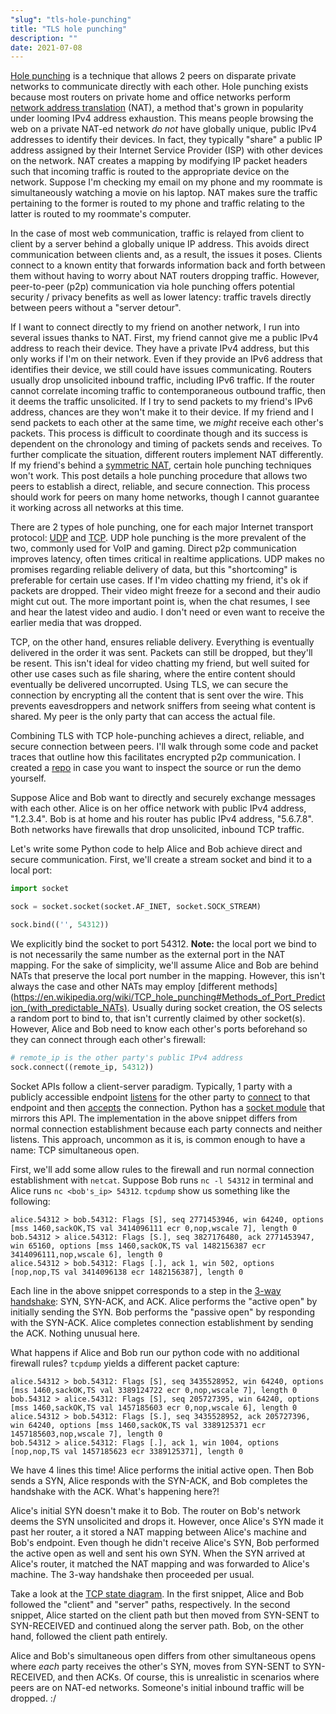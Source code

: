 ```yaml
---
"slug": "tls-hole-punching"
title: "TLS hole punching"
description: ""
date: 2021-07-08
---
```


[Hole punching](https://en.wikipedia.org/wiki/Hole_punching_%28networking%29) is a technique that allows 2 peers on disparate private networks to communicate directly with each other. Hole punching exists because most routers on private home and office networks perform [network address translation](https://en.wikipedia.org/wiki/Network_address_translation) (NAT), a method that's grown in popularity under looming IPv4 address exhaustion. This means people browsing the web on a private NAT-ed network *do not* have globally unique, public IPv4 addresses to identify their devices. In fact, they typically "share" a public IP address assigned by their Internet Service Provider (ISP) with other devices on the network. NAT creates a mapping by modifying IP packet headers such that incoming traffic is routed to the appropriate device on the network. Suppose I'm checking my email on my phone and my roommate is simultaneously watching a movie on his laptop. NAT makes sure the traffic pertaining to the former is routed to my phone and traffic relating to the latter is routed to my roommate's computer.

In the case of most web communication, traffic is relayed from client to client by a server behind a globally unique IP address. This avoids direct communication between clients and, as a result, the issues it poses. Clients connect to a known entity that forwards information back and forth between them without having to worry about NAT routers dropping traffic. However, peer-to-peer (p2p) communication via hole punching offers potential security / privacy benefits as well as lower latency: traffic travels directly between peers without a "server detour".

If I want to connect directly to my friend on another network, I run into several issues thanks to NAT. First, my friend cannot give me a public IPv4 address to reach their device. They have a private IPv4 address, but this only works if I'm on their network. Even if they provide an IPv6 address that identifies their device, we still could have issues communicating. Routers usually drop unsolicited inbound traffic, including IPv6 traffic. If the router cannot correlate incoming traffic to contemporaneous outbound traffic, then it deems the traffic unsolicited. If I try to send packets to my friend's IPv6 address, chances are they won't make it to their device. If my friend and I send packets to each other at the same time, we *might* receive each other's packets. This process is difficult to coordinate though and its success is dependent on the chronology and timing of packets sends and receives. To further complicate the situation, different routers implement NAT differently. If my friend's behind a [symmetric NAT](https://en.wikipedia.org/wiki/Network_address_translation#Symmetric_NAT), certain hole punching techniques won't work. This post details a hole punching procedure that allows two peers to establish a direct, reliable, and secure connection. This process should work for peers on many home networks, though I cannot guarantee it working across all networks at this time.

There are 2 types of hole punching, one for each major Internet transport protocol: [UDP](https://en.wikipedia.org/wiki/User_Datagram_Protocol) and [TCP](https://en.wikipedia.org/wiki/Transmission_Control_Protocol). UDP hole punching is the more prevalent of the two, commonly used for VoIP and gaming. Direct p2p communication improves latency, often times critical in realtime applications. UDP makes no promises regarding reliable delivery of data, but this "shortcoming" is preferable for certain use cases. If I'm video chatting my friend, it's ok if packets are dropped. Their video might freeze for a second and their audio might cut out. The more important point is, when the chat resumes, I see and hear the latest video and audio. I don't need or even want to receive the earlier media that was dropped.

TCP, on the other hand, ensures reliable delivery. Everything is eventually delivered in the order it was sent. Packets can still be dropped, but they'll be resent. This isn't ideal for video chatting my friend, but well suited for other use cases such as file sharing, where the entire content should eventually be delivered uncorrupted. Using TLS, we can secure the connection by encrypting all the content that is sent over the wire. This prevents eavesdroppers and network sniffers from seeing what content is shared. My peer is the only party that can access the actual file.

Combining TLS with TCP hole-punching achieves a direct, reliable, and secure connection between peers. I'll walk through some code and packet traces that outline how this facilitates encrypted p2p communication. I created a [repo](https://github.com/zbo14/tls-hole-punching) in case you want to inspect the source or run the demo yourself.

Suppose Alice and Bob want to directly and securely exchange messages with each other. Alice is on her office network with public IPv4 address, "1.2.3.4". Bob is at home and his router has public IPv4 address, "5.6.7.8". Both networks have firewalls that drop unsolicited, inbound TCP traffic.

Let's write some Python code to help Alice and Bob achieve direct and secure communication. First, we'll create a stream socket and bind it to a local port:

```python
import socket

sock = socket.socket(socket.AF_INET, socket.SOCK_STREAM)

sock.bind(('', 54312))
```

We explicitly bind the socket to port 54312. **Note:** the local port we bind to is not necessarily the same number as the external port in the NAT mapping. For the sake of simplicity, we'll assume Alice and Bob are behind NATs that preserve the local port number in the mapping. However, this isn't always the case and other NATs may employ [different methods](https://en.wikipedia.org/wiki/TCP_hole_punching#Methods_of_Port_Prediction_(with_predictable_NATs). Usually during socket creation, the OS selects a random port to bind to, that isn't currently claimed by other socket(s). However, Alice and Bob need to know each other's ports beforehand so they can connect through each other's firewall:

```python
# remote_ip is the other party's public IPv4 address
sock.connect((remote_ip, 54312))
```

Socket APIs follow a client-server paradigm. Typically, 1 party with a publicly accessible endpoint [listens](https://linux.die.net/man/2/listen) for the other party to [connect](https://linux.die.net/man/2/connect) to that endpoint and then [accepts](https://linux.die.net/man/2/accept) the connection. Python has a [socket module](https://docs.python.org/3/library/socket.html) that mirrors this API. The implementation in the above snippet differs from normal connection establishment because each party connects and neither listens. This approach, uncommon as it is, is common enough to have a name: TCP simultaneous open.

First, we'll add some allow rules to the firewall and run normal connection establishment with `netcat`. Suppose Bob runs `nc -l 54312` in terminal and Alice runs `nc <bob's_ip> 54312`. `tcpdump` show us something like the following:

```
alice.54312 > bob.54312: Flags [S], seq 2771453946, win 64240, options [mss 1460,sackOK,TS val 3414096111 ecr 0,nop,wscale 7], length 0
bob.54312 > alice.54312: Flags [S.], seq 3827176480, ack 2771453947, win 65160, options [mss 1460,sackOK,TS val 1482156387 ecr 3414096111,nop,wscale 6], length 0
alice.54312 > bob.54312: Flags [.], ack 1, win 502, options [nop,nop,TS val 3414096138 ecr 1482156387], length 0
```

Each line in the above snippet corresponds to a step in the [3-way handshake](https://en.wikipedia.org/wiki/Transmission_Control_Protocol#Connection_establishment): SYN, SYN-ACK, and ACK. Alice performs the "active open" by initially sending the SYN. Bob performs the "passive open" by responding with the SYN-ACK. Alice completes connection establishment by sending the ACK. Nothing unusual here.

What happens if Alice and Bob run our python code with no additional firewall rules? `tcpdump` yields a different packet capture:

```
alice.54312 > bob.54312: Flags [S], seq 3435528952, win 64240, options [mss 1460,sackOK,TS val 3389124722 ecr 0,nop,wscale 7], length 0
bob.54312 > alice.54312: Flags [S], seq 205727395, win 64240, options [mss 1460,sackOK,TS val 1457185603 ecr 0,nop,wscale 6], length 0
alice.54312 > bob.54312: Flags [S.], seq 3435528952, ack 205727396, win 64240, options [mss 1460,sackOK,TS val 3389125371 ecr 1457185603,nop,wscale 7], length 0
bob.54312 > alice.54312: Flags [.], ack 1, win 1004, options [nop,nop,TS val 1457185623 ecr 3389125371], length 0
```

We have 4 lines this time! Alice performs the initial active open. Then Bob sends a SYN, Alice responds with the SYN-ACK, and Bob completes the handshake with the ACK. What's happening here?!

Alice's initial SYN doesn't make it to Bob. The router on Bob's network deems the SYN unsolicited and drops it. However, once Alice's SYN made it past her router, a it stored a NAT mapping between Alice's machine and Bob's endpoint. Even though he didn't receive Alice's SYN, Bob performed the active open as well and sent his own SYN. When the SYN arrived at Alice's router, it matched the NAT mapping and was forwarded to Alice's machine. The 3-way handshake then proceeded per usual.

Take a look at the [TCP state diagram](https://upload.wikimedia.org/wikipedia/commons/f/f6/Tcp_state_diagram_fixed_new.svg). In the first snippet, Alice and Bob followed the "client" and "server" paths, respectively. In the second snippet, Alice started on the client path but then moved from SYN-SENT to SYN-RECEIVED and continued along the server path. Bob, on the other hand, followed the client path entirely.

Alice and Bob's simultaneous open differs from other simultaneous opens where *each* party receives the other's SYN, moves from SYN-SENT to SYN-RECEIVED, and then ACKs. Of course, this is unrealistic in scenarios where peers are on NAT-ed networks. Someone's initial inbound traffic will be dropped. :/
